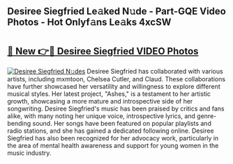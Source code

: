 ## Desiree Siegfried Le𝚊ked N𝚞de - Part-GQE Video Photos - Hot Onlyf𝚊ns Le𝚊ks 4xcSW

# <h2><a href="http://ab71001.deff.icu/?id=Desiree+Siegfried">🔗 New 👉🔴 Desiree Siegfried VIDEO Photos</a></h2>

[![Desiree Siegfried N𝚞des](https://i.imgur.com/rIISA9y.gif)](http://ab71001.deff.icu/?id=Desiree+Siegfried)
Desiree Siegfried has collaborated with various artists, including mxmtoon, Chelsea Cutler, and Claud. These collaborations have further showcased her versatility and willingness to explore different musical styles. Her latest project, "Ashes," is a testament to her artistic growth, showcasing a more mature and introspective side of her songwriting. Desiree Siegfried's music has been praised by critics and fans alike, with many noting her unique voice, introspective lyrics, and genre-bending sound. Her songs have been featured on popular playlists and radio stations, and she has gained a dedicated following online. Desiree Siegfried has also been recognized for her advocacy work, particularly in the area of mental health awareness and support for young women in the music industry.
